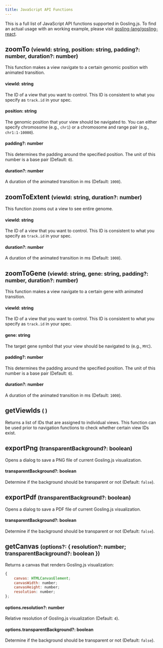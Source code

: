 ```yaml
---
title: JavaScript API Functions
---
```


This is a full list of JavaScript API functions supported in Gosling.js. To find an actual usage with an working example, please visit [gosling-lang/gosling-react](https://github.com/gosling-lang/gosling-react).

## zoomTo <small>(viewId: string, position: string, padding?: number, duration?: number)</small>
This function makes a view navigate to a certain genomic position with animated transition.

#### viewId: string
The ID of a view that you want to control. This ID is consistent to what you specify as `track.id` in your spec.

#### position: string
The genomic position that your view should be navigated to. You can either specify chromosome (e.g., `chr1`) or a chromosome and range pair (e.g., `chr1:1-10000`).

#### padding?: number
This determines the padding around the specified position. The unit of this number is a base pair (Default: `0`).

#### duration?: number
A duration of the animated transition in ms (Default: `1000`).

## zoomToExtent <small>(viewId: string, duration?: number)</small>
This function zooms out a view to see entire genome.

#### viewId: string
The ID of a view that you want to control. This ID is consistent to what you specify as `track.id` in your spec.

#### duration?: number
A duration of the animated transition in ms (Default: `1000`).

## zoomToGene <small>(viewId: string, gene: string, padding?: number, duration?: number)</small>
This function makes a view navigate to a certain gene with animated transition.

#### viewId: string
The ID of a view that you want to control. This ID is consistent to what you specify as `track.id` in your spec.

#### gene: string
The target gene symbol that your view should be navigated to (e.g., `MYC`).

#### padding?: number
This determines the padding around the specified position. The unit of this number is a base pair (Default: `0`).

#### duration?: number
A duration of the animated transition in ms (Default: `1000`).

## getViewIds <small>( )</small>
Returns a list of IDs that are assigned to individual views. This function can be used prior to navigation functions to check whether certain view IDs exist.

## exportPng <small>(transparentBackground?: boolean)</small>
Opens a dialog to save a PNG file of current Gosling.js visualization.

#### transparentBackground?: boolean
Determine if the background should be transparent or not (Default: `false`).

## exportPdf <small>(transparentBackground?: boolean)</small>
Opens a dialog to save a PDF file of current Gosling.js visualization.

#### transparentBackground?: boolean
Determine if the background should be transparent or not (Default: `false`).

## getCanvas <small>(options?: { resolution?: number; transparentBackground?: boolean })</small>
Returns a canvas that renders Gosling.js visualization:

```javascript
{
    canvas: HTMLCanvasElement;
    canvasWidth: number;
    canvasHeight: number;
    resolution: number;
};
```

#### options.resolution?: number
Relative resolution of Gosling.js visualization (Default: `4`).

#### options.transparentBackground?: boolean
Determine if the background should be transparent or not (Default: `false`).
